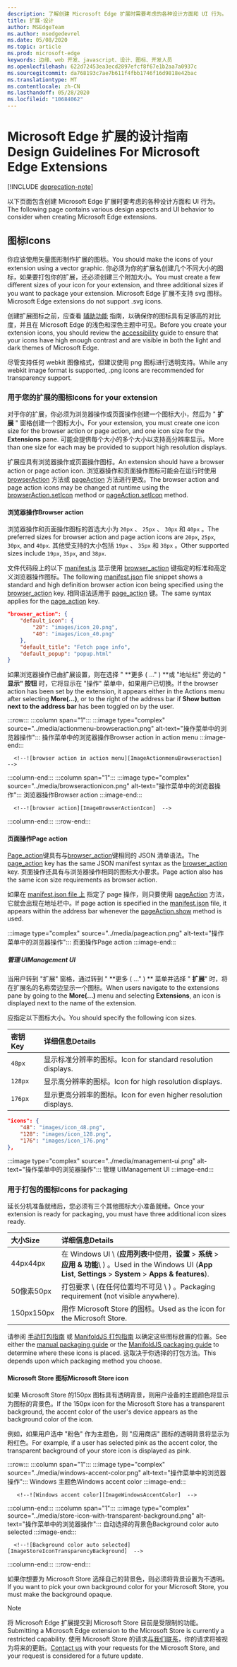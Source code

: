 ```yaml
---
description: 了解创建 Microsoft Edge 扩展时需要考虑的各种设计方面和 UI 行为。
title: 扩展-设计
author: MSEdgeTeam
ms.author: msedgedevrel
ms.date: 05/08/2020
ms.topic: article
ms.prod: microsoft-edge
keywords: 边缘、web 开发、javascript、设计、图标、开发人员
ms.openlocfilehash: 622d72453ea3ecd2897efcf8f67e1b2aa7a0937c
ms.sourcegitcommit: da768193c7ae7b611f4fbb1746f16d9818e42bac
ms.translationtype: MT
ms.contentlocale: zh-CN
ms.lasthandoff: 05/28/2020
ms.locfileid: "10684062"
---
```

# <span data-ttu-id="3f140-104">Microsoft Edge 扩展的设计指南</span><span class="sxs-lookup"><span data-stu-id="3f140-104">Design Guidelines For Microsoft Edge Extensions</span></span>  

[!INCLUDE [deprecation-note](../includes/deprecation-note.md)]  

<span data-ttu-id="3f140-105">以下页面包含创建 Microsoft Edge 扩展时要考虑的各种设计方面和 UI 行为。</span><span class="sxs-lookup"><span data-stu-id="3f140-105">The following page contains various design aspects and UI behavior to consider when creating Microsoft Edge extensions.</span></span>  

## <span data-ttu-id="3f140-106">图标</span><span class="sxs-lookup"><span data-stu-id="3f140-106">Icons</span></span>  

<span data-ttu-id="3f140-107">你应该使用矢量图形制作扩展的图标。</span><span class="sxs-lookup"><span data-stu-id="3f140-107">You should make the icons of your extension using a vector graphic.</span></span>  <span data-ttu-id="3f140-108">你必须为你的扩展名创建几个不同大小的图标，如果要打包你的扩展，还必须创建三个附加大小。</span><span class="sxs-lookup"><span data-stu-id="3f140-108">You must create a few different sizes of your icon for your extension, and three additional sizes if you want to package your extension.</span></span>  <span data-ttu-id="3f140-109">Microsoft Edge 扩展不支持 svg 图标。</span><span class="sxs-lookup"><span data-stu-id="3f140-109">Microsoft Edge extensions do not support .svg icons.</span></span>  

<span data-ttu-id="3f140-110">创建扩展图标之前，应查看 [辅助功能][ExtensionsGuidesAccessibility] 指南，以确保你的图标具有足够高的对比度，并且在 Microsoft Edge 的浅色和深色主题中可见。</span><span class="sxs-lookup"><span data-stu-id="3f140-110">Before you create your extension icons, you should review the [accessibility][ExtensionsGuidesAccessibility] guide to ensure that your icons have high enough contrast and are visible in both the light and dark themes of Microsoft Edge.</span></span>  

<span data-ttu-id="3f140-111">尽管支持任何 webkit 图像格式，但建议使用 png 图标进行透明支持。</span><span class="sxs-lookup"><span data-stu-id="3f140-111">While any webkit image format is supported, .png icons are recommended for transparency support.</span></span>  

### <span data-ttu-id="3f140-112">用于您的扩展的图标</span><span class="sxs-lookup"><span data-stu-id="3f140-112">Icons for your extension</span></span>  

<span data-ttu-id="3f140-113">对于你的扩展，你必须为浏览器操作或页面操作创建一个图标大小，然后为 " **扩展** " 窗格创建一个图标大小。</span><span class="sxs-lookup"><span data-stu-id="3f140-113">For your extension, you must create one icon size for the browser action or page action, and one icon size for the **Extensions** pane.</span></span>  <span data-ttu-id="3f140-114">可能会提供每个大小的多个大小以支持高分辨率显示。</span><span class="sxs-lookup"><span data-stu-id="3f140-114">More than one size for each may be provided to support high resolution displays.</span></span>  

<span data-ttu-id="3f140-115">扩展应具有浏览器操作或页面操作图标。</span><span class="sxs-lookup"><span data-stu-id="3f140-115">An extension should have a browser action or page action icon.</span></span>  <span data-ttu-id="3f140-116">浏览器操作和页面操作图标可能会在运行时使用 [browserAction][MSDApiBrowseractionSeticon] 方法或 [pageAction][MDNApiPageactionSeticon] 方法进行更改。</span><span class="sxs-lookup"><span data-stu-id="3f140-116">The browser action and page action icons may be changed at runtime using the [browserAction.setIcon][MSDApiBrowseractionSeticon] method or [pageAction.setIcon][MDNApiPageactionSeticon] method.</span></span>  

#### <span data-ttu-id="3f140-117">浏览器操作</span><span class="sxs-lookup"><span data-stu-id="3f140-117">Browser action</span></span>  

<span data-ttu-id="3f140-118">浏览器操作和页面操作图标的首选大小为 `20px` 、 `25px` 、 `30px` 和 `40px` 。</span><span class="sxs-lookup"><span data-stu-id="3f140-118">The preferred sizes for browser action and page action icons are `20px`, `25px`, `30px`, and `40px`.</span></span>  <span data-ttu-id="3f140-119">其他受支持的大小包括 `19px` 、 `35px` 和 `38px` 。</span><span class="sxs-lookup"><span data-stu-id="3f140-119">Other supported sizes include `19px`, `35px`, and `38px`.</span></span>  

<span data-ttu-id="3f140-120">文件代码段上的以下 [manifest.js][ExtensionsApisupportManifestkeys] 显示使用 [browser_action][MDNManifestjsonBrowserAction] 键指定的标准和高定义浏览器操作图标。</span><span class="sxs-lookup"><span data-stu-id="3f140-120">The following [manifest.json][ExtensionsApisupportManifestkeys] file snippet shows a standard and high definition browser action icon being specified using the [browser_action][MDNManifestjsonBrowserAction] key.</span></span>  <span data-ttu-id="3f140-121">相同语法适用于 [page_action][MDNManifestjsonPageAction] 键。</span><span class="sxs-lookup"><span data-stu-id="3f140-121">The same syntax applies for the [page_action][MDNManifestjsonPageAction] key.</span></span>  

```json
"browser_action": {
    "default_icon": {
        "20": "images/icon_20.png",
        "40": "images/icon_40.png"
    },
    "default_title": "Fetch page info",
    "default_popup": "popup.html"
}
```  

<span data-ttu-id="3f140-122">如果浏览器操作已由扩展设置，则在选择 " \*\*更多 ( ..." ) \*\*或 "地址栏" 旁边的 " **显示" 按钮** 时，它将显示在 "操作" 菜单中，如果用户已切换。</span><span class="sxs-lookup"><span data-stu-id="3f140-122">If the browser action has been set by the extension, it appears either in the Actions menu after selecting **More(...)**,  or to the right of the address bar if **Show button next to the address bar** has been toggled on by the user.</span></span>  

:::row:::
   :::column span="1":::
      :::image type="complex" source="../media/actionmenu-browseraction.png" alt-text="操作菜单中的浏览器操作":::
         <span data-ttu-id="3f140-124">操作菜单中的浏览器操作</span><span class="sxs-lookup"><span data-stu-id="3f140-124">Browser action in action menu</span></span> :::image-end:::
      
      <!--![browser action in action menu][ImageActionmenuBrowseraction]  -->  
   :::column-end:::
   :::column span="1":::
      :::image type="complex" source="../media/browseractionicon.png" alt-text="操作菜单中的浏览器操作":::
         <span data-ttu-id="3f140-126">浏览器操作</span><span class="sxs-lookup"><span data-stu-id="3f140-126">Browser action</span></span> :::image-end:::
      
      <!--![browser action][ImageBrowserActionIcon]  -->  
   :::column-end:::
:::row-end:::

#### <span data-ttu-id="3f140-127">页面操作</span><span class="sxs-lookup"><span data-stu-id="3f140-127">Page action</span></span>  

<span data-ttu-id="3f140-128">[Page_action][MDNManifestjsonPageAction]键具有与[browser_action][MDNManifestjsonBrowserAction]键相同的 JSON 清单语法。</span><span class="sxs-lookup"><span data-stu-id="3f140-128">The [page_action][MDNManifestjsonPageAction] key has the same JSON manifest syntax as the [browser_action][MDNManifestjsonBrowserAction] key.</span></span>  <span data-ttu-id="3f140-129">页面操作还具有与浏览器操作相同的图标大小要求。</span><span class="sxs-lookup"><span data-stu-id="3f140-129">Page action also has the same icon size requirements as browser action.</span></span>  

<span data-ttu-id="3f140-130">如果在 [manifest.json file 上][ExtensionsApisupportManifestkeys] 指定了 page 操作，则只要使用 [pageAction][MDNApiPageactionShow] 方法，它就会出现在地址栏中。</span><span class="sxs-lookup"><span data-stu-id="3f140-130">If page action is specified in the [manifest.json][ExtensionsApisupportManifestkeys] file, it appears within the address bar whenever the [pageAction.show][MDNApiPageactionShow] method is used.</span></span>  

:::image type="complex" source="../media/pageaction.png" alt-text="操作菜单中的浏览器操作":::
   <span data-ttu-id="3f140-132">页面操作</span><span class="sxs-lookup"><span data-stu-id="3f140-132">Page action</span></span>
:::image-end:::

<!--![page action][ImagePageaction]  -->  

##### <span data-ttu-id="3f140-133">管理 UI</span><span class="sxs-lookup"><span data-stu-id="3f140-133">Management UI</span></span>  

<span data-ttu-id="3f140-134">当用户转到 "扩展" 窗格，通过转到 " \*\*更多 ( ..." ) \*\* 菜单并选择 " **扩展**" 时，将在扩展名的名称旁边显示一个图标。</span><span class="sxs-lookup"><span data-stu-id="3f140-134">When users navigate to the extensions pane by going to the **More(...)** menu and selecting **Extensions**, an icon is displayed next to the name of the extension.</span></span>  

<span data-ttu-id="3f140-135">应指定以下图标大小。</span><span class="sxs-lookup"><span data-stu-id="3f140-135">You should specify the following icon sizes.</span></span>  

| <span data-ttu-id="3f140-136">密钥</span><span class="sxs-lookup"><span data-stu-id="3f140-136">Key</span></span> | <span data-ttu-id="3f140-137">详细信息</span><span class="sxs-lookup"><span data-stu-id="3f140-137">Details</span></span> |  
|:--- |:--- |  
| `48px` | <span data-ttu-id="3f140-138">显示标准分辨率的图标。</span><span class="sxs-lookup"><span data-stu-id="3f140-138">Icon for standard resolution displays.</span></span> |  
| `128px` | <span data-ttu-id="3f140-139">显示高分辨率的图标。</span><span class="sxs-lookup"><span data-stu-id="3f140-139">Icon for high resolution displays.</span></span> |  
| `176px` | <span data-ttu-id="3f140-140">显示更高分辨率的图标。</span><span class="sxs-lookup"><span data-stu-id="3f140-140">Icon for even higher resolution displays.</span></span> |  


```json
"icons": {
    "48": "images/icon_48.png",
    "128": "images/icon_128.png",
    "176": "images/icon_176.png"
},
```  

:::image type="complex" source="../media/management-ui.png" alt-text="操作菜单中的浏览器操作":::
   <span data-ttu-id="3f140-142">管理 UI</span><span class="sxs-lookup"><span data-stu-id="3f140-142">Management UI</span></span>
:::image-end:::

<!--![management UI][ImageManagementUi]  -->  

### <span data-ttu-id="3f140-143">用于打包的图标</span><span class="sxs-lookup"><span data-stu-id="3f140-143">Icons for packaging</span></span>  

<span data-ttu-id="3f140-144">延长分机准备就绪后，您必须有三个其他图标大小准备就绪。</span><span class="sxs-lookup"><span data-stu-id="3f140-144">Once your extension is ready for packaging, you must have three additional icon sizes ready.</span></span>  

| <span data-ttu-id="3f140-145">大小</span><span class="sxs-lookup"><span data-stu-id="3f140-145">Size</span></span> | <span data-ttu-id="3f140-146">详细信息</span><span class="sxs-lookup"><span data-stu-id="3f140-146">Details</span></span> |  
|:--- |:--- |  
| <span data-ttu-id="3f140-147">44px</span><span class="sxs-lookup"><span data-stu-id="3f140-147">44px</span></span> | <span data-ttu-id="3f140-148">在 Windows UI \ (**应用列表**中使用，**设置**  \>  **系统**  \>  **应用 & 功能**\ ) 。</span><span class="sxs-lookup"><span data-stu-id="3f140-148">Used in the Windows UI \(**App List**, **Settings** \> **System** \> **Apps & features**\).</span></span> |  
| <span data-ttu-id="3f140-149">50像素</span><span class="sxs-lookup"><span data-stu-id="3f140-149">50px</span></span> | <span data-ttu-id="3f140-150">打包要求 \ (在任何位置均不可见 \ ) 。</span><span class="sxs-lookup"><span data-stu-id="3f140-150">Packaging requirement \(not visible anywhere\).</span></span> |  
| <span data-ttu-id="3f140-151">150px</span><span class="sxs-lookup"><span data-stu-id="3f140-151">150px</span></span> | <span data-ttu-id="3f140-152">用作 Microsoft Store 的图标。</span><span class="sxs-lookup"><span data-stu-id="3f140-152">Used as the icon for the Microsoft Store.</span></span> |  


<span data-ttu-id="3f140-153">请参阅 [手动打包指南][ExtensionsGuidesPackagingCreatingTestingPackagesAssetsFolder] 或 [ManifoldJS 打包指南][ExtensionsGuidesPackagingUsingManifoldjsPackagePackagingManifoldjs] 以确定这些图标放置的位置。</span><span class="sxs-lookup"><span data-stu-id="3f140-153">See either the [manual packaging guide][ExtensionsGuidesPackagingCreatingTestingPackagesAssetsFolder] or the [ManifoldJS packaging guide][ExtensionsGuidesPackagingUsingManifoldjsPackagePackagingManifoldjs] to determine where these icons is placed.</span></span>  <span data-ttu-id="3f140-154">这取决于你选择的打包方法。</span><span class="sxs-lookup"><span data-stu-id="3f140-154">This depends upon which packaging method you choose.</span></span>  

#### <span data-ttu-id="3f140-155">Microsoft Store 图标</span><span class="sxs-lookup"><span data-stu-id="3f140-155">Microsoft Store icon</span></span>  

<span data-ttu-id="3f140-156">如果 Microsoft Store 的150px 图标具有透明背景，则用户设备的主题颜色将显示为图标的背景色。</span><span class="sxs-lookup"><span data-stu-id="3f140-156">If the 150px icon for the Microsoft Store has a transparent background, the accent color of the user's device appears as the background color of the icon.</span></span>  

<span data-ttu-id="3f140-157">例如，如果用户选中 "粉色" 作为主题色，则 "应用商店" 图标的透明背景将显示为粉红色。</span><span class="sxs-lookup"><span data-stu-id="3f140-157">For example, if a user has selected pink as the accent color, the transparent background of your store icon is displayed as pink.</span></span>  

:::row:::
   :::column span="1":::
       :::image type="complex" source="../media/windows-accent-color.png" alt-text="操作菜单中的浏览器操作":::
          <span data-ttu-id="3f140-159">Windows 主题色</span><span class="sxs-lookup"><span data-stu-id="3f140-159">Windows accent color</span></span> :::image-end:::
       
       <!--![Windows accent color][ImageWindowsAccentColor]  -->  
   :::column-end:::
   :::column span="1":::
      :::image type="complex" source="../media/store-icon-with-transparent-background.png" alt-text="操作菜单中的浏览器操作":::
         <span data-ttu-id="3f140-161">自动选择的背景色</span><span class="sxs-lookup"><span data-stu-id="3f140-161">Background color auto selected</span></span> :::image-end:::
      
      <!--![Background color auto selected][ImageStoreIconTransparencyBackground]  -->  
   :::column-end:::
:::row-end:::

<span data-ttu-id="3f140-162">如果你想要为 Microsoft Store 选择自己的背景色，则必须将背景设置为不透明。</span><span class="sxs-lookup"><span data-stu-id="3f140-162">If you want to pick your own background color for your Microsoft Store, you must make the background opaque.</span></span>  

> [!NOTE]
> <span data-ttu-id="3f140-163">将 Microsoft Edge 扩展提交到 Microsoft Store 目前是受限制的功能。</span><span class="sxs-lookup"><span data-stu-id="3f140-163">Submitting a Microsoft Edge extension to the Microsoft Store is currently a restricted capability.</span></span>  <span data-ttu-id="3f140-164">使用 Microsoft Store 的请求[与我们联系][AkaExtensionRequest]，你的请求将被视为将来的更新。</span><span class="sxs-lookup"><span data-stu-id="3f140-164">[Contact us][AkaExtensionRequest] with your requests for the Microsoft Store, and your request is considered for a future update.</span></span>  

<!-- image links -->  

<!--[ImageActionmenuBrowseraction]: ../media/actionmenu-browseraction.png "browser action in action menu"  -->  
<!--[ImageBrowserActionIcon]: ../media/browseractionicon.png "browser action"  -->  
<!--[ImagePageaction]: ../media/pageaction.png "page action"  -->  
<!--[ImageManagementUi]: ../media/management-ui.png "management UI"  -->  
<!--[ImageWindowsAccentColor]: ../media/windows-accent-color.png "Windows accent color"  -->  
<!--[ImageStoreIconTransparencyBackground]: ../media/store-icon-with-transparent-background.png "Background color auto selected"  -->  

<!-- links -->  

[ExtensionsGuidesAccessibility]: ./accessibility.md "辅助功能 |Microsoft 文档"  
[ExtensionsGuidesPackagingCreatingTestingPackagesAssetsFolder]: ./packaging/creating-and-testing-extension-packages.md#assets-folder "资源文件夹-创建和测试 Microsoft Edge 扩展 AppX 程序包 |Microsoft 文档"  
[ExtensionsGuidesPackagingUsingManifoldjsPackagePackagingManifoldjs]: ./packaging/using-manifoldjs-to-package-extensions.md#packaging-with-manifoldjs "使用 ManifoldJS 打包时使用 ManifoldJS 创建扩展 AppX 程序包 |Microsoft 文档"  

[ExtensionsApisupportManifestkeys]: ../API-support/supported-manifest-keys.md "支持的清单键 |Microsoft 文档"  

[AkaExtensionRequest]: https://aka.ms/extension-request "与我们联系"  

[MSDApiBrowseractionSeticon]: https://developer.mozilla.org/Add-ons/WebExtensions/API/browserAction/setIcon "browserAction setIcon ( # A1-API |MDN"  
[MDNApiPageactionSeticon]: https://developer.mozilla.org/Add-ons/WebExtensions/API/pageAction/setIcon "pageAction setIcon ( # A1-API |MDN"  
[MDNApiPageactionShow]: https://developer.mozilla.org/Add-ons/WebExtensions/API/pageAction/show "pageAction。 show ( # A1-API |MDN"  
[MDNManifestjsonBrowserAction]: https://developer.mozilla.org/docs/Mozilla/Add-ons/WebExtensions/manifest.json/browser_action "browser_action-manifest.json |MDN"  
[MDNManifestjsonPageAction]: https://developer.mozilla.org/docs/Mozilla/Add-ons/WebExtensions/manifest.json/page_action "page_action-manifest.json |MDN"  
